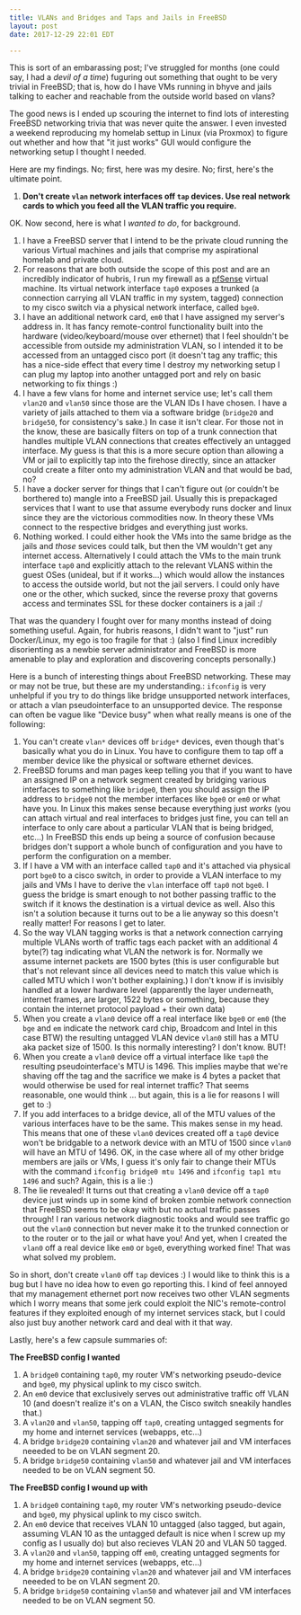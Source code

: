 ```yaml
---
title: VLANs and Bridges and Taps and Jails in FreeBSD
layout: post
date: 2017-12-29 22:01 EDT

---
```


This is sort of an embarassing post; I've struggled for months (one could say, I had a _devil of a time_) fuguring out something that ought to be very trivial in FreeBSD; that is, how do I have VMs running in bhyve and jails talking to eacher and reachable from the outside world based on vlans?

The good news is I ended up scouring the internet to find lots of interesting FreeBSD networking trivia that was never quite the answer. I even invested a weekend reproducing my homelab settup in Linux (via Proxmox) to figure out whether and how that "it just works" GUI would configure the networking setup I thought I needed.

Here are my findings. No; first, here was my desire. No; first, here's the ultimate point.

1. **Don't create `vlan` network interfaces off `tap` devices. Use real network cards to which you feed all the VLAN traffic you require.**

OK. Now second, here is what I _wanted to do_, for background.
1. I have a FreeBSD server that I intend to be the private cloud running the various Virtual machines and jails that comprise my aspirational homelab and private cloud.
2. For reasons that are both outside the scope of this post and are an incredibly indicator of hubris, I run my firewall as a [pfSense](https://www.pfsense.org/) virtual machine. Its virtual network interface `tap0` exposes a trunked (a connection carrying all VLAN traffic in my system, tagged) connection to my cisco switch via a physical network interface, called `bge0`.
3. I have an additional network card, `em0` that I have assigned my server's address in. It has fancy remote-control functionality built into the hardware (video/keyboard/mouse over ethernet) that I feel shouldn't be accessible from outside my administration VLAN, so I intended it to be accessed from an untagged cisco port (it doesn't tag any traffic; this has a nice-side effect that every time I destroy my networking setup I can plug my laptop into another untagged port and rely on basic networking to fix things :)
4. I have a few vlans for home and internet service use; let's call them `vlan20` and `vlan50` since those are the VLAN IDs I have chosen. I have a variety of jails attached to them via a software bridge (`bridge20` and `bridge50`, for consistency's sake.) In case it isn't clear. For those not in the know, these are basically filters on top of a trunk connection that handles multiple VLAN connections that creates effectively an untagged interface. My guess is that this is a more secure option than allowing a VM or jail to explicitly tap into the firehose directly, since an attacker could create a filter onto my administration VLAN and that would be bad, no?
5. I have a docker server for things that I can't figure out (or couldn't be borthered to) mangle into a FreeBSD jail. Usually this is prepackaged services that I want to use that assume everybody runs docker and linux since they are the victorious commodities now. In theory these VMs connect to the respective bridges and everything just works.
6. Nothing worked. I could either hook the VMs into the same bridge as the jails and _those_ sevices could talk, but then the VM wouldn't get any internet access. Alternatively I could attach the VMs to the main trunk interface `tap0` and explicitly attach to the relevant VLANS within the guest OSes (unideal, but if it works...) which would allow the instances to access the outside world, but not the jail servers. I could only have one or the other, which sucked, since the reverse proxy that governs access and terminates SSL for these docker containers is a jail :/

That was the quandery I fought over for many months instead of doing something useful. Again, for hubris reasons, I didn't want to "just" run Docker/Linux, my ego is too fragile for that :) (also I find Linux incredibly disorienting as a newbie server administrator and FreeBSD is more amenable to play and exploration and discovering concepts personally.)

Here is a bunch of interesting things about FreeBSD networking. These may or may not be true, but these are my understanding.:
`ifconfig` is very unhelpful if you try to do things like bridge unsupported network interfaces, or attach a vlan pseudointerface to an unsupported device. The response can often be vague like "Device busy" when what really means is one of the following:
1. You can't create `vlan*` devices off `bridge*` devices, even though that's basically what you do in Linux. You have to configure them to tap off a member device like the physical or software ethernet devices.
2. FreeBSD forums and man pages keep telling you that if you want to have an assigned IP on a network segment created by bridging various interfaces to something like `bridge0`, then you should assign the IP address to `bridge0` not the member interfaces like `bge0` or `em0` or what have you. In Linux this makes sense because everything just _works_ (you can attach virtual and real interfaces to bridges just fine, you can tell an interface to only care about a particular VLAN that is being bridged, etc...) In FreeBSD this ends up being a source of confusion because bridges don't support a whole bunch of configuration and you have to perform the configuration on a member.
3. If I have a VM with an interface called `tap0` and it's attached via physical port `bge0` to a cisco switch, in order to provide a VLAN interface to my jails and VMs I have to derive the `vlan` interface off `tap0` not `bge0`. I guess the bridge is smart enough to not bother passing traffic to the switch if it knows the destination is a virtual device as well. Also this isn't a solution because it turns out to be a lie anyway so this doesn't really matter! For reasons I get to later.
4. So the way VLAN tagging works is that a network connection carrying multiple VLANs worth of traffic tags each packet with an additional 4 byte(?) tag indicating what VLAN the network is for. Normally we assume internet packets are 1500 bytes (this is user configurable but that's not relevant since all devices need to match this value which is called MTU which I won't bother explaining.) I don't know if is invisibly handled at a lower hardware level (apparently the layer underneath, internet frames, are larger, 1522 bytes or something, because they contain the internet protocol payload + their own data)
5. When you create a `vlan0` device off a real interface like `bge0` or `em0` (the `bge` and `em` indicate the network card chip, Broadcom and Intel in this case BTW) the resulting untagged VLAN device `vlan0` still has a MTU aka packet size of 1500. Is this normally interesting? I don't know. BUT!
6. When you create a `vlan0` device off a virtual interface like `tap0` the resulting pseudointerface's MTU is 1496. This implies maybe that we're shaving off the tag and the sacrifice we make is 4 bytes a packet that would otherwise be used for real internet traffic? That seems reasonable, one would think ... but again, this is a lie for reasons I will get to :)
7. If you add interfaces to a bridge device, all of the MTU values of the various interfaces have to be the same. This makes sense in my head. This means that one of these `vlan0` devices created off a `tap0` device won't be bridgable to a network device with an MTU of 1500 since `vlan0` will have an MTU of 1496. OK, in the case where all of my other bridge members are jails or VMs, I guess it's only fair to change their MTUs with the command `ifconfig bridge0 mtu 1496` and `ifconfig tap1 mtu 1496` and such? Again, this is a lie :)
8. The lie revealed! It turns out that creating a `vlan0` device off a `tap0` device just winds up in some kind of broken zombie network connection that FreeBSD seems to be okay with but no actual traffic passes through! I ran various network diagnostic tooks and would see traffic go out the `vlan0` connection but never make it to the trunked connection or to the router or to the jail or what have you! And yet, when I created the `vlan0` off a real device like `em0` or `bge0`, everything worked fine! That was what solved my problem.

So in short, don't create `vlan0` off `tap` devices :) I would like to think this is a bug but I have no idea how to even go reporting this. I kind of feel annoyed that my management ethernet port now receives two other VLAN segments which I worry means that some jerk could exploit the NIC's remote-control features if they exploited enough of my internet services stack, but I could also just buy another network card and deal with it that way.

Lastly, here's a few capsule summaries of:

**The FreeBSD config I wanted**
1. A `bridge0` containing `tap0`, my router VM's networking pseudo-device and `bge0`, my physical uplink to my cisco switch.
2. An `em0` device that exclusively serves out administrative traffic off VLAN 10 (and doesn't realize it's on a VLAN, the Cisco switch sneakily handles that.)
2. A `vlan20` and `vlan50`, tapping off `tap0`, creating untagged segments for my home and internet services (webapps, etc...)
3. A bridge `bridge20` containing `vlan20` and whatever jail and VM interfaces neeeded to be on VLAN segment 20.
4. A bridge `bridge50` containing `vlan50` and whatever jail and VM interfaces needed to be on VLAN segment 50.

**The FreeBSD config I wound up with**
1. A `bridge0` containing `tap0`, my router VM's networking pseudo-device and `bge0`, my physical uplink to my cisco switch.
2. An `em0` device that receives VLAN 10 untagged (also tagged, but again, assuming VLAN 10 as the untagged default is nice when I screw up my config as I usually do) but also recieves VLAN 20 and VLAN 50 tagged.
2. A `vlan20` and `vlan50`, tapping off `em0`, creating untagged segments for my home and internet services (webapps, etc...)
3. A bridge `bridge20` containing `vlan20` and whatever jail and VM interfaces neeeded to be on VLAN segment 20.
4. A bridge `bridge50` containing `vlan50` and whatever jail and VM interfaces needed to be on VLAN segment 50.
